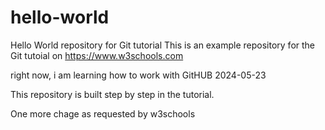 # hello-world
Hello World repository for Git tutorial
This is an example repository for the Git tutoial on https://www.w3schools.com
<p>right now, i am learning how to work with GitHUB 2024-05-23</p>
This repository is built step by step in the tutorial.
<p>One more chage as requested by w3schools</p>
